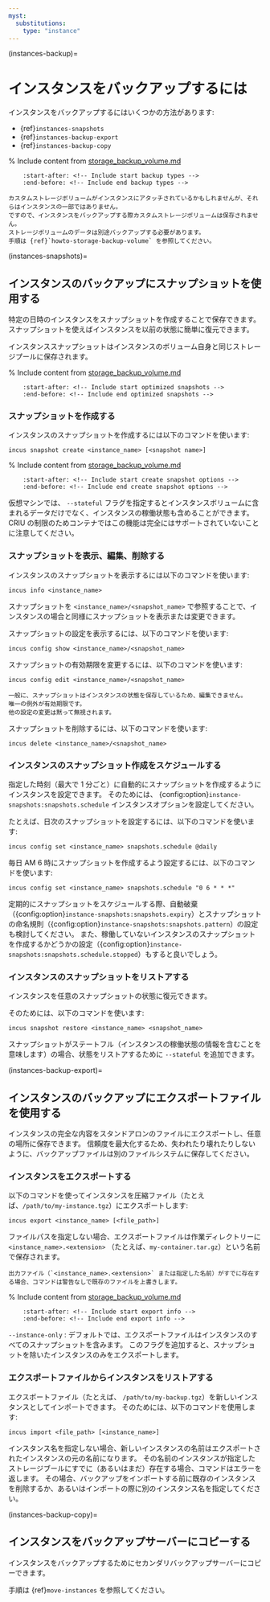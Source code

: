 ```yaml
---
myst:
  substitutions:
    type: "instance"
---
```


(instances-backup)=
# インスタンスをバックアップするには

インスタンスをバックアップするにはいくつかの方法があります:

- {ref}`instances-snapshots`
- {ref}`instances-backup-export`
- {ref}`instances-backup-copy`

% Include content from [storage_backup_volume.md](storage_backup_volume.md)
```{include} storage_backup_volume.md
    :start-after: <!-- Include start backup types -->
    :end-before: <!-- Include end backup types -->
```

```{note}
カスタムストレージボリュームがインスタンスにアタッチされているかもしれませんが、それらはインスタンスの一部ではありません。
ですので、インスタンスをバックアップする際カスタムストレージボリュームは保存されません。
ストレージボリュームのデータは別途バックアップする必要があります。
手順は {ref}`howto-storage-backup-volume` を参照してください。
```

(instances-snapshots)=
## インスタンスのバックアップにスナップショットを使用する

特定の日時のインスタンスをスナップショットを作成することで保存できます。スナップショットを使えばインスタンスを以前の状態に簡単に復元できます。

インスタンススナップショットはインスタンスのボリューム自身と同じストレージプールに保存されます。

% Include content from [storage_backup_volume.md](storage_backup_volume.md)
```{include} storage_backup_volume.md
    :start-after: <!-- Include start optimized snapshots -->
    :end-before: <!-- Include end optimized snapshots -->
```

### スナップショットを作成する

インスタンスのスナップショットを作成するには以下のコマンドを使います:

    incus snapshot create <instance_name> [<snapshot name>]

% Include content from [storage_backup_volume.md](storage_backup_volume.md)
```{include} storage_backup_volume.md
    :start-after: <!-- Include start create snapshot options -->
    :end-before: <!-- Include end create snapshot options -->
```

仮想マシンでは、 `--stateful` フラグを指定するとインスタンスボリュームに含まれるデータだけでなく、インスタンスの稼働状態も含めることができます。
CRIU の制限のためコンテナではこの機能は完全にはサポートされていないことに注意してください。

### スナップショットを表示、編集、削除する

インスタンスのスナップショットを表示するには以下のコマンドを使います:

    incus info <instance_name>

スナップショットを `<instance_name>/<snapshot_name>` で参照することで、インスタンスの場合と同様にスナップショットを表示または変更できます。

スナップショットの設定を表示するには、以下のコマンドを使います:

    incus config show <instance_name>/<snapshot_name>

スナップショットの有効期限を変更するには、以下のコマンドを使います:

    incus config edit <instance_name>/<snapshot_name>

```{note}
一般に、スナップショットはインスタンスの状態を保存しているため、編集できません。
唯一の例外が有効期限です。
他の設定の変更は黙って無視されます。
```

スナップショットを削除するには、以下のコマンドを使います:

    incus delete <instance_name>/<snapshot_name>

### インスタンスのスナップショット作成をスケジュールする

指定した時刻（最大で 1 分ごと）に自動的にスナップショットを作成するようにインスタンスを設定できます。
そのためには、 {config:option}`instance-snapshots:snapshots.schedule` インスタンスオプションを設定してください。

たとえば、日次のスナップショットを設定するには、以下のコマンドを使います:

    incus config set <instance_name> snapshots.schedule @daily

毎日 AM 6 時にスナップショットを作成するよう設定するには、以下のコマンドを使います:

    incus config set <instance_name> snapshots.schedule "0 6 * * *"

定期的にスナップショットをスケジュールする際、自動破棄（{config:option}`instance-snapshots:snapshots.expiry`）とスナップショットの命名規則（{config:option}`instance-snapshots:snapshots.pattern`）の設定も検討してください。
また、稼働していないインスタンスのスナップショットを作成するかどうかの設定（{config:option}`instance-snapshots:snapshots.schedule.stopped`）もすると良いでしょう。

### インスタンスのスナップショットをリストアする

インスタンスを任意のスナップショットの状態に復元できます。

そのためには、以下のコマンドを使います:

    incus snapshot restore <instance_name> <snapshot_name>

スナップショットがステートフル（インスタンスの稼働状態の情報を含むことを意味します）の場合、状態をリストアするために `--stateful` を追加できます。

(instances-backup-export)=
## インスタンスのバックアップにエクスポートファイルを使用する

インスタンスの完全な内容をスタンドアロンのファイルにエクスポートし、任意の場所に保存できます。
信頼度を最大化するため、失われたり壊れたりしないように、バックアップファイルは別のファイルシステムに保存してください。

### インスタンスをエクスポートする

以下のコマンドを使ってインスタンスを圧縮ファイル（たとえば、`/path/to/my-instance.tgz`）にエクスポートします:

    incus export <instance_name> [<file_path>]

ファイルパスを指定しない場合、エクスポートファイルは作業ディレクトリーに `<instance_name>.<extension>` （たとえば、`my-container.tar.gz`）という名前で保存されます。

```{warning}
出力ファイル（`<instance_name>.<extension>` または指定した名前）がすでに存在する場合、コマンドは警告なしで既存のファイルを上書きします。
```

% Include content from [storage_backup_volume.md](storage_backup_volume.md)
```{include} storage_backup_volume.md
    :start-after: <!-- Include start export info -->
    :end-before: <!-- Include end export info -->
```

`--instance-only`
: デフォルトでは、エクスポートファイルはインスタンスのすべてのスナップショットを含みます。
  このフラグを追加すると、スナップショットを除いたインスタンスのみをエクスポートします。

### エクスポートファイルからインスタンスをリストアする

エクスポートファイル（たとえば、 `/path/to/my-backup.tgz`）を新しいインスタンスとしてインポートできます。
そのためには、以下のコマンドを使用します:

    incus import <file_path> [<instance_name>]

インスタンス名を指定しない場合、新しいインスタンスの名前はエクスポートされたインスタンスの元の名前になります。
その名前のインスタンスが指定したストレージブールにすでに（あるいはまだ）存在する場合、コマンドはエラーを返します。
その場合、バックアップをインポートする前に既存のインスタンスを削除するか、あるいはインポートの際に別のインスタンス名を指定してください。

(instances-backup-copy)=
## インスタンスをバックアップサーバーにコピーする

インスタンスをバックアップするためにセカンダリバックアップサーバーにコピーできます。

手順は {ref}`move-instances` を参照してください。
